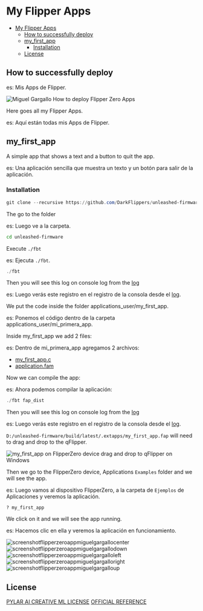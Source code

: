 # My Flipper Apps

- [My Flipper Apps](#my-flipper-apps)
  - [How to successfully deploy](#how-to-successfully-deploy)
  - [my\_first\_app](#my_first_app)
    - [Installation](#installation)
  - [License](#license)

## How to successfully deploy

es: Mis Apps de Flipper.

![Miguel Gargallo How to deploy Flipper Zero Apps](https://repository-images.githubusercontent.com/659406324/9c80b562-0837-4187-87c7-74663e6b0d1b)

Here goes all my Flipper Apps.

es: Aquí están todas mis Apps de Flipper.

## my_first_app

A simple app that shows a text and a button to quit the app.

es: Una aplicación sencilla que muestra un texto y un botón para salir de la aplicación.

### Installation

```powershell
git clone --recursive https://github.com/DarkFlippers/unleashed-firmware
```

The go to the folder

es: Luego ve a la carpeta.

```bash
cd unleashed-firmware
```

Execute `./fbt`

es: Ejecuta `./fbt`.


```powershell
./fbt
```

Then you will see this log on console log from the [log](./other/01.log)

es: Luego verás este registro en el registro de la consola desde el [log](./other/01.log).

We put the code inside the folder applications_user/my_first_app.

es: Ponemos el código dentro de la carpeta applications_user/mi_primera_app.

Inside my_first_app we add 2 files:

es: Dentro de mi_primera_app agregamos 2 archivos:

- [my_first_app.c](./my_first_app/my_first_app.c)
- [application.fam](./my_first_app/application.fam)

Now we can compile the app:

es: Ahora podemos compilar la aplicación:

```powershell
./fbt fap_dist
```

Then you will see this log on console log from the [log](./other/02.log)

es: Luego verás este registro en el registro de la consola desde el [log](./other/02.log).

`D:/unleashed-firmware/build/latest/.extapps/my_first_app.fap` will need to drag and drop to the qFlipper.

![my_first_app on FlipperZero device drag and drop to qFlipper on Windows](https://github.com/miguelgargallo/flipperzero/assets/5947268/5206495f-dafa-4268-9018-a97bb5f078b4)

Then we go to the FlipperZero device, Applications `Examples` folder and we will see the app.

es: Luego vamos al dispositivo FlipperZero, a la carpeta de `Ejemplos` de Aplicaciones y veremos la aplicación.

`? my_first_app`

We click on it and we will see the app running.

es: Hacemos clic en ella y veremos la aplicación en funcionamiento.

![screenshotflipperzeroappmiguelgargallocenter](https://github.com/miguelgargallo/flipperzero/assets/5947268/627f0d7b-71a8-4995-8221-7a261c1d6d4e)
![screenshotflipperzeroappmiguelgargallodown](https://github.com/miguelgargallo/flipperzero/assets/5947268/cd94f2c0-aa8b-4c83-ba4c-69a29132654d)
![screenshotflipperzeroappmiguelgargalloleft](https://github.com/miguelgargallo/flipperzero/assets/5947268/b1c7fdbc-03cb-48b4-bef7-9ee788b6843f)
![screenshotflipperzeroappmiguelgargalloright](https://github.com/miguelgargallo/flipperzero/assets/5947268/91b1f4dc-f718-4483-9ee7-8104a7ae74da)
![screenshotflipperzeroappmiguelgargalloup](https://github.com/miguelgargallo/flipperzero/assets/5947268/30c5cec4-e6c3-45ab-8051-2299a4b02d0c)

## License

[PYLAR AI CREATIVE ML LICENSE](License.md)
[OFFICIAL REFERENCE](https://huggingface.co/spaces/superdatas/LICENSE)
